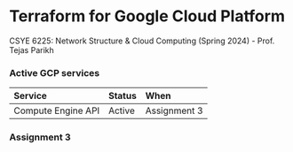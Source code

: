 # Terraform for Google Cloud Platform
CSYE 6225:  Network Structure & Cloud Computing (Spring 2024) - Prof. Tejas Parikh


### Active GCP services
| Service  | Status | When         |
|:---------|:-------|:-------------|
| Compute Engine API | Active | Assignment 3 |

### Assignment 3
